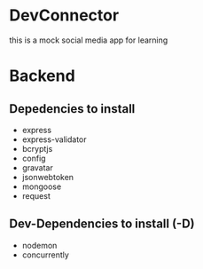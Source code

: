 # DevConnector

this is a mock social media app for learning

# Backend

## Depedencies to install

- express
- express-validator
- bcryptjs
- config
- gravatar
- jsonwebtoken
- mongoose
- request

## Dev-Dependencies to install (-D)

- nodemon
- concurrently
